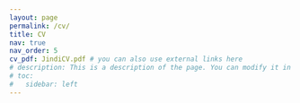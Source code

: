 ```yaml
---
layout: page
permalink: /cv/
title: CV
nav: true
nav_order: 5
cv_pdf: JindiCV.pdf # you can also use external links here
# description: This is a description of the page. You can modify it in '_pages/cv.md'. You can also change or remove the top pdf download button.
# toc:
#   sidebar: left
---
```


<!-- <iframe
  src="/assets/pdf/JindiCV.pdf#view=FitH&zoom=page-width"
  width="100%"
  height="1000"
  style="border:0;"
>
</iframe>

<p><a href="/assets/pdf/JindiCV.pdf">Download the PDF</a></p>
 -->

<object data="{{ '/assets/pdf/JindiCV.pdf#toolbar=0&navpanes=0&scrollbar=0&view=FitH' | relative_url }}"
        type="application/pdf"
        width="110%"
        height="1000px">
  <!-- <p>如果浏览器未能显示 PDF，请
     <a href="{{ '/assets/pdf/JindiCV.pdf' | relative_url }}">点击这里下载</a>。</p> -->
</object>